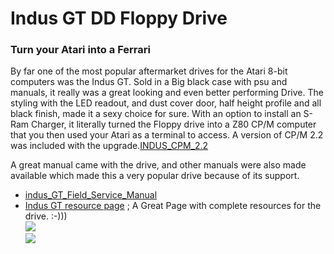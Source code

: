 # Indus GT DD Floppy Drive  
  
### Turn your Atari into a Ferrari  
  
  
By far one of the most popular aftermarket drives for the Atari 8-bit computers was the Indus GT. Sold in a Big black case with psu and manuals, it really was a great looking and even better performing Drive. The styling with the LED readout, and dust cover door, half height profile and all black finish, made it a sexy choice for sure. With an option to install an S-Ram Charger, it literally turned the Floppy drive into a Z80 CP/M computer that you then used your Atari as a terminal to access. A version of CP/M 2.2 was included with the upgrade.[INDUS_CPM_2.2](../INDUS_CPM_2.2/index.md)  
  
A great manual came with the drive, and other manuals were also made available which made this a very popular drive because of its support.  
  
  
  
- [indus_GT_Field_Service_Manual](../indus_GT_Field_Service_Manual/index.md)  
- [Indus GT resource page](http://www.retrobits.net/atari/indus.shtml) ; A Great Page with complete resources for the drive. :-)))  
![](attachments/indusad1.jpg)  
![](attachments/indus-gt-25-floppy-disk-drive-atari_1.jpg)  
